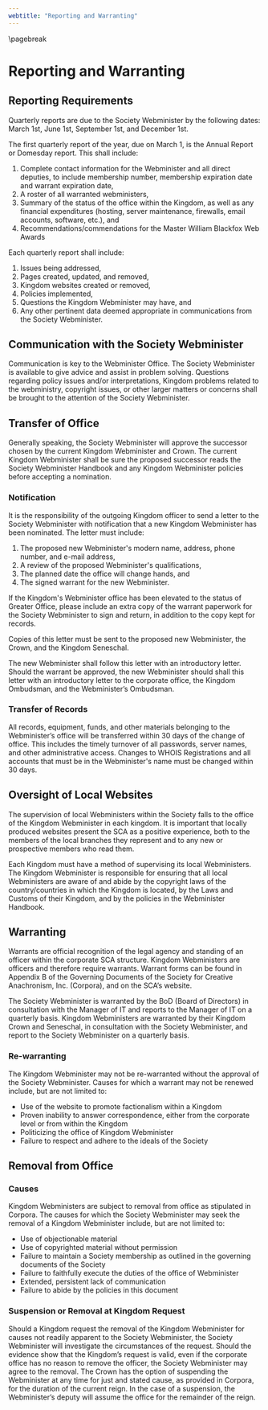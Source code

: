 ```yaml
---
webtitle: "Reporting and Warranting"
---
```

\pagebreak

# Reporting and Warranting

## Reporting Requirements

Quarterly reports are due to the Society Webminister by the following dates:
March 1st, June 1st, September 1st, and December 1st.

The first quarterly report of the year, due on March 1, is the Annual Report or Domesday report.  This shall include:

1. Complete contact information for the Webminister and all direct deputies, to include membership number, membership expiration date and warrant expiration date,
2. A roster of all warranted webministers,
3. Summary of the status of the office within the Kingdom, as well as any financial expenditures (hosting, server maintenance, firewalls, email accounts, software, etc.), and
4. Recommendations/commendations for the Master William Blackfox Web Awards 

Each quarterly report shall include:

1. Issues being addressed, 
2. Pages created, updated, and removed,
3. Kingdom websites created or removed, 
4. Policies implemented, 
5. Questions the Kingdom Webminister may have, and 
6. Any other pertinent data deemed appropriate in communications from the Society Webminister.


## Communication with the Society Webminister

Communication is key to the Webminister Office. The Society Webminister is available to give advice and assist in problem solving. Questions regarding policy issues and/or interpretations, Kingdom problems related to the webministry, copyright issues, or other larger matters or concerns shall be brought to the attention of the Society Webminister.



## Transfer of Office

Generally speaking, the Society Webminister will approve the successor chosen by the current Kingdom Webminister and Crown. The current Kingdom Webminister shall be sure the proposed successor reads the Society Webminister Handbook and any Kingdom Webminister policies before accepting a nomination.


### Notification

It is the responsibility of the outgoing Kingdom officer to send a letter to the Society Webminister with notification that a new Kingdom Webminister has been nominated. The letter must include:

1. The proposed new Webminister's modern name, address, phone number, and e-mail address,
2. A review of the proposed Webminister's qualifications,
3. The planned date the office will change hands, and
4. The signed warrant for the new Webminister. 

If the Kingdom's Webminister office has been elevated to the status of Greater Office, please include an extra copy of the warrant paperwork for the Society Webminister to sign and return, in addition to the copy kept for records. 

Copies of this letter must be sent to the proposed new Webminister, the Crown, and the Kingdom Seneschal. 

The new Webminister shall follow this letter with an introductory letter. Should the warrant be approved, the new Webminister should shall this letter with an introductory letter to the corporate office, the Kingdom Ombudsman, and the Webminister’s Ombudsman.


### Transfer of Records

All records, equipment, funds, and other materials belonging to the Webminister’s office will be transferred within 30 days of the change of office. This includes the timely turnover of all passwords, server names, and other administrative access. Changes to WHOIS Registrations and all accounts that must be in the Webminister's name must be changed within 30 days.


## Oversight of Local Websites

The supervision of local Webministers within the Society falls to the office of the Kingdom Webminister in each kingdom. It is important that locally produced websites present the SCA as a positive experience, both to the members of the local branches they represent and to any new or prospective members who read them.

Each Kingdom must have a method of supervising its local Webministers. The Kingdom Webminister is responsible for ensuring that all local Webministers are aware of and abide by the copyright laws of the country/countries in which the Kingdom is located, by the Laws and Customs of their Kingdom, and by the policies in the Webminister Handbook.

## Warranting

Warrants are official recognition of the legal agency and standing of an officer within the corporate SCA structure. Kingdom Webministers are officers and therefore require warrants. Warrant forms can be found in Appendix B of the Governing Documents of the Society for Creative Anachronism, Inc. (Corpora), and on the SCA’s website. 

The Society Webminister is warranted by the BoD (Board of Directors) in consultation with the Manager of IT and reports to the Manager of IT on a quarterly basis.  Kingdom Webministers are warranted by their Kingdom Crown and Seneschal,  in consultation with the Society Webminister, and report to the Society Webminister on a quarterly basis.  

### Re-warranting

The Kingdom Webminister may not be re-warranted without the approval of the Society Webminister. 
Causes for which a warrant may not be renewed include, but are not limited to:

- Use of the website to promote factionalism within a Kingdom
- Proven inability to answer correspondence, either from the corporate level or from within the Kingdom
- Politicizing the office of Kingdom Webminister
- Failure to respect and adhere to the ideals of the Society

## Removal from Office

### Causes

Kingdom Webministers are subject to removal from office as stipulated in Corpora. The causes for which the Society Webminister may seek the removal of a Kingdom Webminister include, but are not limited to:

- Use of objectionable material
- Use of copyrighted material without permission
- Failure to maintain a Society membership as outlined in the governing documents of the Society
- Failure to faithfully execute the duties of the office of Webminister
- Extended, persistent lack of communication 
- Failure to abide by the policies in this document


### Suspension or Removal at Kingdom Request

Should a Kingdom request the removal of the Kingdom Webminister for causes not readily apparent to the Society Webminister, the Society Webminister will investigate the circumstances of the request. Should the evidence show that the Kingdom’s request is valid, even if the corporate office has no reason to remove the officer, the Society Webminister may agree to the removal. The Crown has the option of suspending the Webminister at any time for just and stated cause, as provided in Corpora, for the duration of the current reign. In the case of a suspension, the Webminister’s deputy will assume the office for the remainder of the reign.
